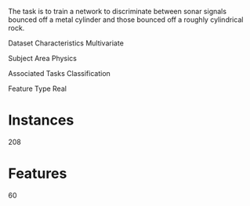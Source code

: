 The task is to train a network to discriminate between sonar signals bounced off a metal cylinder and those bounced off a roughly cylindrical rock.

Dataset Characteristics
Multivariate

Subject Area
Physics

Associated Tasks
Classification

Feature Type
Real

# Instances
208

# Features
60
